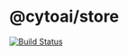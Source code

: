 # @cytoai/store

[![Build Status](https://travis-ci.org/cytoai/cyto-store.svg?branch=master)](https://travis-ci.org/cytoai/cyto-store)
